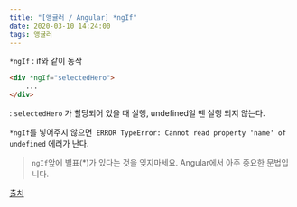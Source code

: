 ```yaml
---
title: "[앵귤러 / Angular] *ngIf"
date: 2020-03-10 14:24:00
tags: 앵귤러
---
```






`*ngIf` : if와 같이 동작

```html
<div *ngIf="selectedHero">
    ...
</div>
```

: `selectedHero` 가 할당되어 있을 때 실행, undefined일 땐 실행 되지 않는다.



`*ngIf`를 넣어주지 않으면` ERROR TypeError: Cannot read property 'name' of undefined` 에러가 난다. 



> `ngIf`앞에 별표(*)가 있다는 것을 잊지마세요. Angular에서 아주 중요한 문법입니다.



[출처](https://angular.kr/tutorial/toh-pt2)